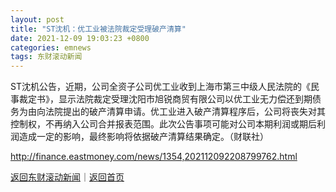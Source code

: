 ```yaml
---
layout: post
title: "ST沈机：优工业被法院裁定受理破产清算"
date: 2021-12-09 19:03:23 +0800
categories: emnews
tags: 东财滚动新闻
---
```


ST沈机公告，近期，公司全资子公司优工业收到上海市第三中级人民法院的《民事裁定书》，显示法院裁定受理沈阳市旭锐商贸有限公司以优工业无力偿还到期债务为由向法院提出的破产清算申请。优工业进入破产清算程序后，公司将丧失对其控制权，不再纳入公司合并报表范围。此次公告事项可能对公司本期利润或期后利润造成一定的影响，最终影响将依据破产清算结果确定。（财联社）

<http://finance.eastmoney.com/news/1354,202112092208799762.html>

[返回东财滚动新闻](//finews.withounder.com/emnews/)｜[返回首页](//finews.withounder.com/)